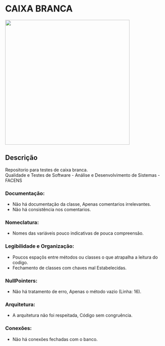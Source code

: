 # CAIXA BRANCA
<div>
  <img src="https://github.com/JoseMRezende/White-Box/assets/112033771/5d1bca46-ef09-4f09-a510-e30cdea8a7dc" width="400px" /></br>
</div>

## Descrição

Repositorio para testes de caixa branca.</br>
Qualidade e Testes de Software - Análise e Desenvolvimento de Sistemas - FACENS</br>

### Documentação:</br>
  - Não há documentação da classe, Apenas comentarios irrelevantes.</br>
  - Não há consistência nos comentarios.</br>
### Nomeclatura:</br>
  - Nomes das variáveis pouco indicativas de pouca compreensão.</br>
### Legibilidade e Organização:</br>
  - Poucos espaçõs entre métodos ou classes o que atrapalha a leitura do codigo.</br>
  - Fechamento de classes com chaves mal Estabelecidas.</br>
### NullPointers:</br>
  - Não há tratamento de erro, Apenas o método vazio (Linha: 16).</br>
### Arquitetura:</br>
  - A arquitetura não foi respeitada, Código sem congruência.</br>
### Conexões:</br>
  - Não há conexões fechadas com o banco.</br>
